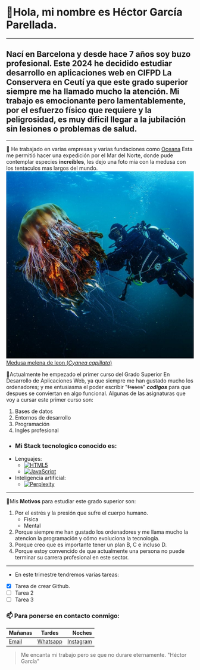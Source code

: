  # 👋Hola, mi nombre es  Héctor García Parellada.
- ---
  ## Nací en Barcelona y desde hace 7 años soy buzo profesional. Este 2024  he decidido estudiar desarrollo en aplicaciones web en CIFPD La Conservera en Ceutí ya que este grado superior siempre me ha llamado mucho la atención. Mi trabajo es emocionante pero lamentablemente, por el esfuerzo físico que requiere y la peligrosidad, es muy dificil llegar a la jubilación sin lesiones o problemas de salud.
- ---
 🌊 He trabajado en varias empresas y varias fundaciones como [Oceana](https://oceana.org/) Esta me permitió hacer una expedición por el Mar del Norte, donde pude contemplar especies **increibles**, les dejo una foto mia con la medusa con los tentaculos mas largos del mundo.
  ![foto buceando con medusa](https://github.com/Educahector/Educahector/blob/main/foto%20buceo.jpg)
[Medusa melena de leon (*Cyanea capillata*)](https://es.wikipedia.org/wiki/Cyanea_capillata. "La mas grande del mundo")

 🌱Actualmente he empezado el primer curso del Grado Superior En Desarrollo de Aplicaciones Web, ya que siempre me han gustado mucho los ordenadores; y me entusiasma el poder escribir "~~frases~~" ***codigos*** para que despues se conviertan en algo funcional. Algunas de las asignaturas que voy a cursar este primer curso son:
1. Bases de datos
2. Entornos de desarrollo
3. Programación
4. Ingles profesional

 - ### Mi Stack tecnologico conocido es:
 - Lenguajes:
   * [![HTML5](https://img.shields.io/badge/HTML5-E34F26?style=flat&logo=html5&logoColor=white)](https://developer.mozilla.org/en-US/docs/Glossary/HTML5)
   * [![JavaScript](https://img.shields.io/badge/JavaScript-F7DF1E?style=flat&logo=javascript&logoColor=black)](https://developer.mozilla.org/en-US/docs/Web/JavaScript)
 - Inteligencia artificial:
   * [![Perplexity](https://img.shields.io/badge/Perplexity-5A67D8?style=flat&logo=perplexity&logoColor=white)](https://www.perplexity.ai/)
 
----

 🎯Mis **Motivos** para estudiar este grado superior son:  
1. Por el estrés y la presión que sufre el cuerpo humano.
   * Fisica
   * Mental
3. Porque siempre me han gustado los ordenadores y me llama mucho la atencion la programación y cómo evoluciona la tecnología.
4. Porque creo que es importante tener un plan B, C e incluso D.
5. Porque estoy convencido de que actualmente una persona no puede terminar su carrera profesional en este sector.
---

- En este trimestre tendremos varias tareas:
- [x] Tarea de crear Github.
- [ ] Tarea 2
- [ ] Tarea 3
### 📫 Para ponerse en contacto conmigo:
  
 |Mañanas|Tardes|Noches|
 |:---|:---:|---:|
 |[Email](Mailto:HectorDive@yahoo.com)|[Whatsapp](https://wa.me/65434320)|[Instagram](https://www.instagram.com/Hectordiver)|
  > Me encanta mi trabajo pero se que no durare eternamente. "Héctor García"

<!---
Educahector/Educahector is a ✨ special ✨ repository because its `README.md` (this file) appears on your GitHub profile.
You can click the Preview link to take a look at your changes.
--->
